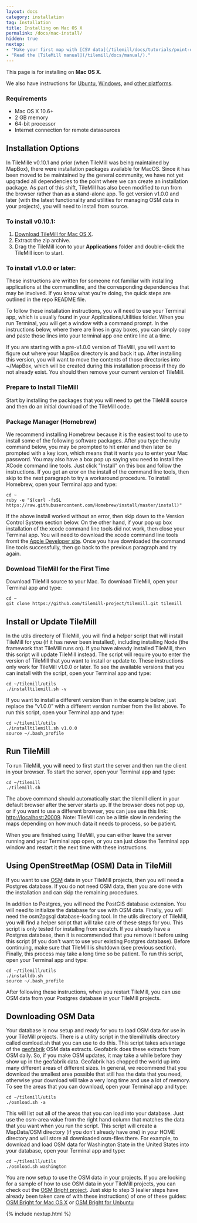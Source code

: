 ```yaml
---
layout: docs
category: installation
tag: Installation
title: Installing on Mac OS X
permalink: /docs/mac-install/
hidden: true
nextup:
- "Make your first map with [CSV data](/tilemill/docs/tutorials/point-data/)."
- "Read the [TileMill manual](/tilemill/docs/manual/)."
---
```

This page is for installing on **Mac OS X**.

We also have instructions for [Ubuntu](/tilemill/docs/linux-install), [Windows](/tilemill/docs/win-install), and [other platforms](/tilemill/docs/source).

### Requirements
<ul class='checklist'>
  <li class='check'>Mac OS X 10.6+</li>
  <li class='check'>2 GB memory</li>
  <li class='check'>64-bit processor</li>
  <li class='check'>Internet connection for remote datasources</li>
</ul>

## Installation Options

In TileMille v0.10.1 and prior (when TileMill was being maintained by MapBox), there were installation packages available for MacOS. Since it has been moved to be maintained by the general community, we have not yet upgraded all dependencies to the point where we can create an installation package. As part of this shift, TileMill has also been modified to run from the browser rather than as a stand-alone app. To get version v1.0.0 and later (with the latest functionality and utilities for managing OSM data in your projects), you will need to install from source.

### To install v0.10.1:
1. [Download TileMill for Mac OS X](/tilemill/index.html).
2. Extract the zip archive.
3. Drag the TileMill icon to your **Applications** folder and double-click the TileMill icon to start.

### To install v1.0.0 or later:

These instructions are written for someone not familiar with installing applications at the commandline, and the corresponding dependencies that may be involved. If you know what you're doing, the quick steps are outlined in the repo README file.

To follow these installation instructions, you will need to use your Terminal app, which is usually found in your Applications/Utilities folder. When you run Terminal, you will get a window with a command prompt. In the instructions below, where there are lines in gray boxes, you can simply copy and paste those lines into your terminal app one entire line at a time.

If you are starting with a pre-v1.0.0 version of TileMill, you will want to figure out where your MapBox directory is and back it up. After installing this version, you will want to move the contents of those directories into ~/MapBox, which will be created during this installation process if they do not already exist. You should then remove your current version of TileMill.

### Prepare to Install TileMill

Start by installing the packages that you will need to get the TileMill source and then do an initial download of the TileMill code.

### Package Manager (Homebrew)

We recommend installing Homebrew because it is the easiest tool to use to install some of the following software packages. After you type the ruby command below, you may be prompted to hit enter and then later be prompted with a key icon, which means that it wants you to enter your Mac password. You may also have a box pop up saying you need to install the XCode command line tools. Just click "Install" on this box and follow the instructions. If you get an eror on the install of the command line tools, then skip to the next paragraph to try a workaround procedure. To install Homebrew, open your Terminal app and type:

    cd ~
    ruby -e "$(curl -fsSL https://raw.githubusercontent.com/Homebrew/install/master/install)"

If the above install worked without an error, then skip down to the Version Control System section below. On the other hand, if your pop up box installation of the xcode command line tools did not work, then close your Terminal app. You will need to download the xcode command line tools fromt the [Apple Developer site](https://developer.apple.com/download/more/?name=for%20Xcode%20-). Once you have downloaded the command line tools successfully, then go back to the previous paragraph and try again.

### Download TileMill for the First Time

Download TileMill source to your Mac. To download TileMill, open your Terminal app and type:

    cd ~
    git clone https://github.com/tilemill-project/tilemill.git tilemill

## Install or Update TileMill

In the utils directory of TileMill, you will find a helper script that will install TileMill for you (if it has never been installed), including installing Node (the framework that TileMill runs on). If you have already installed TileMill, then this script will update TileMill instead. The script will require you to enter the version of TileMill that you want to install or update to. These instructions only work for TileMill v1.0.0 or later. To see the available versions that you can install with the script, open your Terminal app and type:

    cd ~/tilemill/utils
    ./installtilemill.sh -v

If you want to install a different version than in the example below, just replace the “v1.0.0” with a different version number from the list above. To run this script, open your Terminal app and type:

    cd ~/tilemill/utils
    ./installtilemill.sh v1.0.0
    source ~/.bash_profile

## Run TileMill<a name="runtilemill"></a>

To run TileMill, you will need to first start the server and then run the client in your browser. To start the server, open your Terminal app and type:

    cd ~/tilemill
    ./tilemill.sh

The above command should automatically start the tilemill client in your default browser after the server starts up. If the browser does not pop up, or if you want to use a different browser, you can juse use this link: <a href="http://localhost:20009" target="_blank">http://localhost:20009</a>.
Note: TileMill can be a little slow in rendering the maps depending on how much data it needs to process, so be patient.

When you are finished using TileMill, you can either leave the server running and your Terminal app open, or you can just close the Terminal app window and restart it the next time with these instructions.

## Using OpenStreetMap (OSM) Data in TileMill<a name="useosm"></a>

If you want to use [OSM](https://wiki.openstreetmap.org/wiki/Main_Page) data in your TileMill projects, then you will need a Postgres database. If you do not need OSM data, then you are done with the installation and can skip the remaining procedures.

In addition to Postgres, you will need the PostGIS database extension. You will need to initialize the database for use with OSM data. Finally, you will need the osm2pgsql database-loading tool. In the utils directory of TileMill, you will find a helper script that will take care of these steps for you. This script is only tested for installing from scratch. If you already have a Postgres database, then it is recommended that you remove it before using this script (if you don't want to use your existing Postgres database). Before continuing, make sure that TileMill is shutdown (see previous section). Finally, this process may take a long time so be patient. To run this script, open your Terminal app and type:

    cd ~/tilemill/utils
    ./installdb.sh
    source ~/.bash_profile

After following these instructions, when you restart TileMill, you can use OSM data from your Postgres database in your TileMill projects.

## Downloading OSM Data

Your database is now setup and ready for you to load OSM data for use in your TileMill projects.  There is a utility script in the tilemill/utils directory called osmload.sh that you can use to do this. This script takes advantage of the <a href="http://download.geofabrik.de" target="_blank">geofabrik</a> OSM data extracts. Geofabrik does these extracts from OSM daily. So, if you make OSM updates, it may take a while before they show up in the geofabrik data. Geofabrik has chopped the world up into many different areas of different sizes. In general, we recommend that you download the smallest area possible that still has the data that you need, otherwise your download will take a very long time and use a lot of memory. To see the areas that you can download, open your Terminal app and type:

    cd ~/tilemill/utils
    ./osmload.sh -a

This will list out all of the areas that you can load into your database. Just use the osm-area value from the right hand column that matches the data that you want when you run the script. This script will create a MapData/OSM directory (if you don’t already have one) in your HOME directory and will store all downloaded osm-files there. For example, to download and load OSM data for Washington State in the United States into your database, open your Terminal app and type:

    cd ~/tilemill/utils
    ./osmload.sh washington

You are now setup to use the OSM data in your projects. If you are looking for a sample of how to use OSM data in your TileMill projects, you can check out the [OSM Bright project](https://github.com/mapbox/osm-bright). Just skip to step 3 (ealier steps have already been taken care of with these instructions) of one of these guides: [OSM Bright for Mac OS X](/tilemill/docs/guides/osm-bright-mac-quickstart/) or [OSM Bright for Unbuntu](/tilemill/docs/guides/osm-bright-ubuntu-quickstart/)

{% include nextup.html %}
